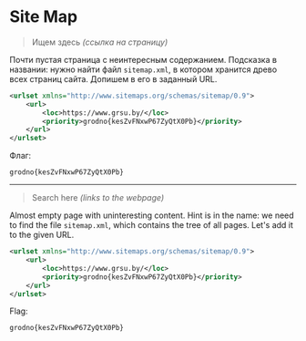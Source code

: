 # Site Map

> Ищем здесь *(ссылка на страницу)*

Почти пустая страница с неинтересным содержанием. Подсказка в названии: нужно найти файл
`sitemap.xml`, в котором хранится древо всех страниц сайта. Допишем в его в заданный URL.

```xml
<urlset xmlns="http://www.sitemaps.org/schemas/sitemap/0.9">
    <url>
        <loc>https://www.grsu.by/</loc>
        <priority>grodno{kesZvFNxwP67ZyQtX0Pb}</priority>
    </url>
</urlset>
```

Флаг:

```plain
grodno{kesZvFNxwP67ZyQtX0Pb}
```

---

> Search here *(links to the webpage)*

Almost empty page with uninteresting content. Hint is in the name: we need to find the file
`sitemap.xml`, which contains the tree of all pages. Let's add it to the given URL.

```xml
<urlset xmlns="http://www.sitemaps.org/schemas/sitemap/0.9">
    <url>
        <loc>https://www.grsu.by/</loc>
        <priority>grodno{kesZvFNxwP67ZyQtX0Pb}</priority>
    </url>
</urlset>
```

Flag:

```plain
grodno{kesZvFNxwP67ZyQtX0Pb}
```
